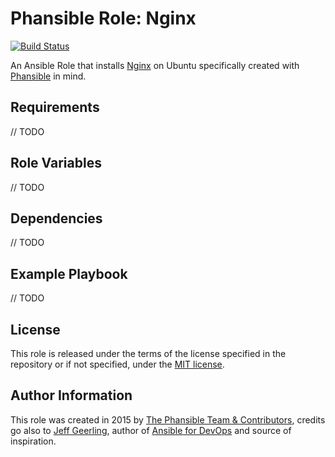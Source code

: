 # Phansible Role: Nginx

[![Build Status](https://travis-ci.org/phansible/role-nginx.svg?branch=master)](https://travis-ci.org/phansible/role-nginx)

An Ansible Role that installs [Nginx](http://nginx.org/en/) on Ubuntu specifically created with [Phansible](http://phansible.com/) in mind.

## Requirements

// TODO

## Role Variables

// TODO

## Dependencies

// TODO

## Example Playbook

// TODO

## License

This role is released under the terms of the license specified in the repository or if not specified, under the [MIT license](https://raw.githubusercontent.com/phansible/role-nginx/master/LICENSE).

## Author Information

This role was created in 2015 by [The Phansible Team & Contributors](https://github.com/phansible/role-nginx/graphs/contributors), credits go also to [Jeff Geerling](http://jeffgeerling.com/), author of [Ansible for DevOps](http://ansiblefordevops.com/) and source of inspiration.

